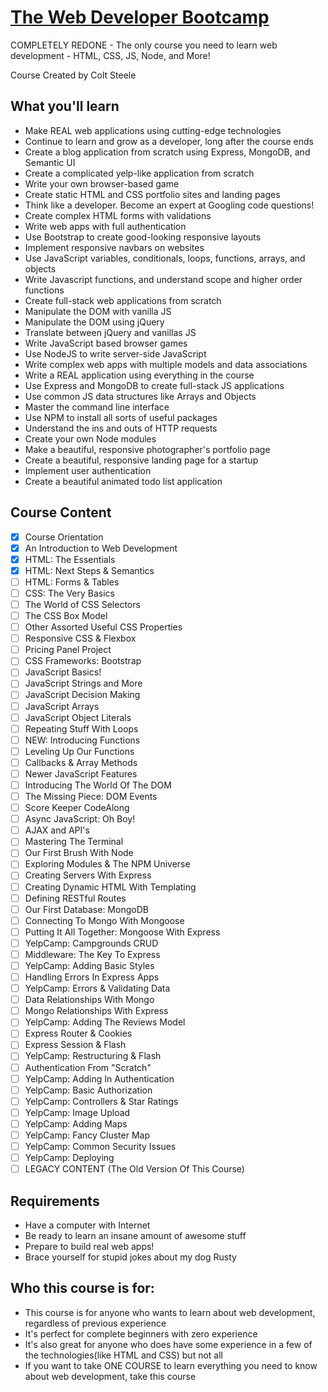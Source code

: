 # [The Web Developer Bootcamp](https://www.udemy.com/the-web-developer-bootcamp/)

COMPLETELY REDONE - The only course you need to learn web development - HTML, CSS, JS, Node, and More!

Course Created by Colt Steele


## What you'll learn

- Make REAL web applications using cutting-edge technologies
- Continue to learn and grow as a developer, long after the course ends
- Create a blog application from scratch using Express, MongoDB, and Semantic UI
- Create a complicated yelp-like application from scratch
- Write your own browser-based game
- Create static HTML and CSS portfolio sites and landing pages
- Think like a developer. Become an expert at Googling code questions!
- Create complex HTML forms with validations
- Write web apps with full authentication
- Use Bootstrap to create good-looking responsive layouts
- Implement responsive navbars on websites
- Use JavaScript variables, conditionals, loops, functions, arrays, and objects
- Write Javascript functions, and understand scope and higher order functions
- Create full-stack web applications from scratch
- Manipulate the DOM with vanilla JS
- Manipulate the DOM using jQuery
- Translate between jQuery and vanillas JS
- Write JavaScript based browser games
- Use NodeJS to write server-side JavaScript
- Write complex web apps with multiple models and data associations
- Write a REAL application using everything in the course
- Use Express and MongoDB to create full-stack JS applications
- Use common JS data structures like Arrays and Objects
- Master the command line interface
- Use NPM to install all sorts of useful packages
- Understand the ins and outs of HTTP requests
- Create your own Node modules
- Make a beautiful, responsive photographer's portfolio page
- Create a beautiful, responsive landing page for a startup
- Implement user authentication
- Create a beautiful animated todo list application


## Course Content

- [x] Course Orientation
- [x] An Introduction to Web Development
- [x] HTML: The Essentials
- [x] HTML: Next Steps & Semantics
- [ ] HTML: Forms & Tables
- [ ] CSS: The Very Basics
- [ ] The World of CSS Selectors
- [ ] The CSS Box Model
- [ ] Other Assorted Useful CSS Properties
- [ ] Responsive CSS & Flexbox
- [ ] Pricing Panel Project
- [ ] CSS Frameworks: Bootstrap
- [ ] JavaScript Basics!
- [ ] JavaScript Strings and More
- [ ] JavaScript Decision Making
- [ ] JavaScript Arrays
- [ ] JavaScript Object Literals
- [ ] Repeating Stuff With Loops
- [ ] NEW: Introducing Functions
- [ ] Leveling Up Our Functions
- [ ] Callbacks & Array Methods
- [ ] Newer JavaScript Features
- [ ] Introducing The World Of The DOM
- [ ] The Missing Piece: DOM Events
- [ ] Score Keeper CodeAlong
- [ ] Async JavaScript: Oh Boy!
- [ ] AJAX and API's
- [ ] Mastering The Terminal
- [ ] Our First Brush With Node
- [ ] Exploring Modules & The NPM Universe
- [ ] Creating Servers With Express
- [ ] Creating Dynamic HTML With Templating
- [ ] Defining RESTful Routes
- [ ] Our First Database: MongoDB
- [ ] Connecting To Mongo With Mongoose
- [ ] Putting It All Together: Mongoose With Express
- [ ] YelpCamp: Campgrounds CRUD
- [ ] Middleware: The Key To Express
- [ ] YelpCamp: Adding Basic Styles
- [ ] Handling Errors In Express Apps
- [ ] YelpCamp: Errors & Validating Data
- [ ] Data Relationships With Mongo
- [ ] Mongo Relationships With Express
- [ ] YelpCamp: Adding The Reviews Model
- [ ] Express Router & Cookies
- [ ] Express Session & Flash
- [ ] YelpCamp: Restructuring & Flash
- [ ] Authentication From "Scratch"
- [ ] YelpCamp: Adding In Authentication
- [ ] YelpCamp: Basic Authorization
- [ ] YelpCamp: Controllers & Star Ratings
- [ ] YelpCamp: Image Upload
- [ ] YelpCamp: Adding Maps
- [ ] YelpCamp: Fancy Cluster Map
- [ ] YelpCamp: Common Security Issues
- [ ] YelpCamp: Deploying
- [ ] LEGACY CONTENT (The Old Version Of This Course)

<!-- 
- [x] Introduction to this Course
- [x] Introduction to Front End Development
- [x] Introduction to HTML
- [x] Intermediate HTML
- [x] Introduction to CSS
- [x] Intermediate CSS
- [ ] Bootstrap
- [ ] Bootstrap 4!
- [ ] Bootstrap 4: Flexbox and Layout
- [ ] Introduction to JavaScript
- [ ] JavaScript Basics: Control Flow
- [ ] JavaScript Basics: Functions
- [ ] JavaScript Basics: Arrays
- [ ] JavaScript Basics: Objects
- [ ] DOM Manipulation
- [ ] Advanced DOM Manipulation
- [ ] Color Game Project
- [ ] Intro to jQuery
- [ ] Advanced jQuery
- [ ] Todo List Projects
- [ ] OPTIONAL Project: Patatap Clone
- [ ] Backend Basics
- [ ] The Command Line
- [ ] Node JS
- [ ] Server Side Frameworks
- [ ] Intermediate Express
- [ ] Working With API's
- [ ] YelpCamp: Basics
- [ ] YelpCamp: Data Persistance
- [ ] RESTful Routing
- [ ] Data Associations
- [ ] YelpCamp: Comments
- [ ] Authentication
- [ ] YelpCamp: Adding Authentication
- [ ] YelpCamp: Cleaning Up
- [ ] YelpCamp: Update and Destroy
- [ ] YelpCamp: UI Improvements
- [ ] Git and Github
- [ ] Deploying
- [ ] JavaScript: The Tricky Stuff -->


## Requirements

- Have a computer with Internet
- Be ready to learn an insane amount of awesome stuff
- Prepare to build real web apps!
- Brace yourself for stupid jokes about my dog Rusty


## Who this course is for:

- This course is for anyone who wants to learn about web development, regardless of previous experience
- It's perfect for complete beginners with zero experience
- It's also great for anyone who does have some experience in a few of the technologies(like HTML and CSS) but not all
- If you want to take ONE COURSE to learn everything you need to know about web development, take this course
